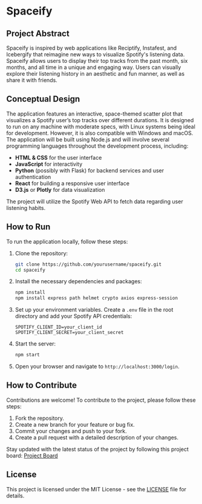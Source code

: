 # Spaceify

## Project Abstract

Spaceify is inspired by web applications like Reciptify, Instafest, and Icebergify that reimagine new ways to visualize Spotify's listening data. Spaceify allows users to display their top tracks from the past month, six months, and all time in a unique and engaging way. Users can visually explore their listening history in an aesthetic and fun manner, as well as share it with friends.

## Conceptual Design

The application features an interactive, space-themed scatter plot that visualizes a Spotify user’s top tracks over different durations. It is designed to run on any machine with moderate specs, with Linux systems being ideal for development. However, it is also compatible with Windows and macOS. The application will be built using Node.js and will involve several programming languages throughout the development process, including:

- **HTML & CSS** for the user interface
- **JavaScript** for interactivity
- **Python** (possibly with Flask) for backend services and user authentication
- **React** for building a responsive user interface
- **D3.js** or **Plotly** for data visualization

The project will utilize the Spotify Web API to fetch data regarding user listening habits.

## How to Run

To run the application locally, follow these steps:

1. Clone the repository:

   ```bash
   git clone https://github.com/yourusername/spaceify.git
   cd spaceify
   ```

2. Install the necessary dependencies and packages:

   ```bash
   npm install
   npm install express path helmet crypto axios express-session
   ```

3. Set up your environment variables. Create a `.env` file in the root directory and add your Spotify API credentials:

   ```plaintext
   SPOTIFY_CLIENT_ID=your_client_id
   SPOTIFY_CLIENT_SECRET=your_client_secret
   ```

4. Start the server:

   ```bash
   npm start
   ```

5. Open your browser and navigate to `http://localhost:3000/login`.

## How to Contribute

Contributions are welcome! To contribute to the project, please follow these steps:

1. Fork the repository.
2. Create a new branch for your feature or bug fix.
3. Commit your changes and push to your fork.
4. Create a pull request with a detailed description of your changes.

Stay updated with the latest status of the project by following this project board: [Project Board](https://github.com/orgs/cis3296f24/projects/95)

## License

This project is licensed under the MIT License - see the [LICENSE](LICENSE) file for details.
